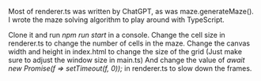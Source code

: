 Most of renderer.ts was written by ChatGPT, as was maze.generateMaze(). I wrote the maze solving algorithm to play around with TypeScript. 

Clone it and run *npm run start* in a console.
Change the cell size in renderer.ts to change the number of cells in the maze.
Change the canvas width and height in index.html to change the size of the grid
(Just make sure to adjust the window size in main.ts)
And change the value of *await new Promise(f => setTimeout(f, 0));* in renderer.ts to slow down the frames.
